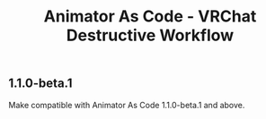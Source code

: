 ﻿---
title: Animator As Code - VRChat Destructive Workflow
---

## 1.1.0-beta.1

Make compatible with Animator As Code 1.1.0-beta.1 and above.
